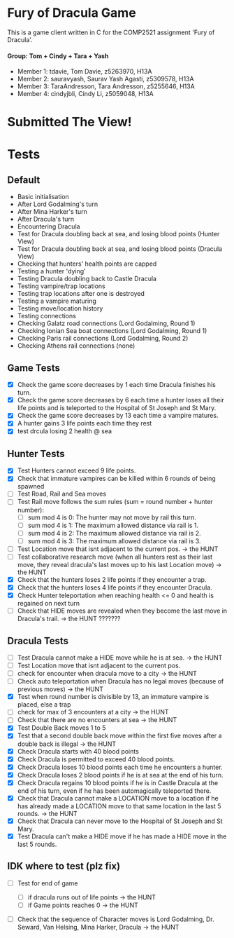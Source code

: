 # Fury of Dracula Game
This is a game client written in C for the COMP2521 assignment 'Fury of Dracula'.

#### Group: Tom + Cindy + Tara + Yash

- Member 1: tdavie, Tom Davie, z5263970, H13A
- Member 2: sauravyash, Saurav Yash Agasti, z5309578, H13A
- Member 3: TaraAndresson, Tara Andresson, z5255646, H13A
- Member 4: cindyjbli, Cindy Li, z5059048, H13A

# Submitted The View!

# Tests
## Default
- Basic initialisation
- After Lord Godalming's turn
- After Mina Harker's turn
- After Dracula's turn
- Encountering Dracula
- Test for Dracula doubling back at sea, and losing blood points (Hunter View)
- Test for Dracula doubling back at sea, and losing blood points (Dracula View)
- Checking that hunters' health points are capped
- Testing a hunter 'dying'
- Testing Dracula doubling back to Castle Dracula
- Testing vampire/trap locations
- Testing trap locations after one is destroyed
- Testing a vampire maturing
- Testing move/location history
- Testing connections
- Checking Galatz road connections (Lord Godalming, Round 1)
- Checking Ionian Sea boat connections (Lord Godalming, Round 1)
- Checking Paris rail connections (Lord Godalming, Round 2)
- Checking Athens rail connections (none)

## Game Tests
- [x] Check the game score decreases by 1 each time Dracula finishes his turn.
- [x] Check the game score decreases by 6 each time a hunter loses all their life points and is teleported to the Hospital of St Joseph and St Mary.
- [x] Check the game score decreases by 13 each time a vampire matures.
- [x] A hunter gains 3 life points each time they rest
- [x] test drcula losing 2 health @ sea

## Hunter Tests
- [x] Test Hunters cannot exceed 9 life points.
- [x] Check that immature vampires can be killed within 6 rounds of being spawned
- [ ] Test Road, Rail and Sea moves
- [ ] Test Rail move follows the sum rules (sum = round number + hunter number):
  - [ ] sum mod 4 is 0: The hunter may not move by rail this turn.
  - [ ] sum mod 4 is 1: The maximum allowed distance via rail is 1.
  - [ ] sum mod 4 is 2: The maximum allowed distance via rail is 2.
  - [ ] sum mod 4 is 3: The maximum allowed distance via rail is 3.
- [ ] Test Location move that isnt adjacent to the current pos. -> the HUNT
- [ ] Test collaborative research move (when all hunters rest as their last move, they reveal dracula's last moves up to his last Location move) -> the HUNT
- [X] Check that the hunters loses 2 life points if they encounter a trap.
- [X] Check that the hunters loses 4 life points if they encounter Dracula.
- [X] Check Hunter teleportation when reaching health <= 0 and health is regained on next turn
- [ ] Check that HIDE moves are revealed when they become the last move in Dracula's trail. -> the HUNT ???????

## Dracula Tests
- [ ] Test Dracula cannot make a HIDE move while he is at sea. -> the HUNT
- [ ] Test Location move that isnt adjacent to the current pos. 
- [ ] check for encounter when dracula move to a city -> the HUNT
- [ ] Check auto teleportation when Dracula has no legal moves (because of previous moves) -> the HUNT
- [X] Test when round number is divisible by 13, an immature vampire is placed, else a trap 
- [ ] check for max of 3 encounters at a city -> the HUNT
- [ ] Check that there are no encounters at sea -> the HUNT
- [X] Test Double Back moves 1 to 5
- [X] Test that a second double back move within the first five moves after a double back is illegal -> the HUNT
- [X] Check Dracula starts with 40 blood points 
- [X] Check Dracula is permitted to exceed 40 blood points.
- [X] Check Dracula loses 10 blood points each time he encounters a hunter.
- [X] Check Dracula loses 2 blood points if he is at sea at the end of his turn.
- [X] Check Dracula regains 10 blood points if he is in Castle Dracula at the end of his turn, even if he has been automagically teleported there.
- [X] Check that Dracula cannot make a LOCATION move to a location if he has already made a LOCATION move to that same location in the last 5 rounds. -> the HUNT
- [X] Check that Dracula can never move to the Hospital of St Joseph and St Mary. 
- [X] Test Dracula can't make a HIDE move if he has made a HIDE move in the last 5 rounds. 

## IDK where to test (plz fix) 
- [ ] Test for end of game
  - [ ] if dracula runs out of life points    -> the HUNT
  - [ ] if Game points reaches 0              -> the HUNT

- [ ] Check that the sequence of Character moves is Lord Godalming, Dr. Seward, Van Helsing, Mina Harker, Dracula -> the HUNT

